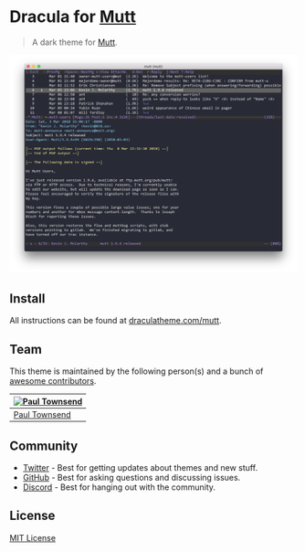 # Dracula for [Mutt](http://www.mutt.org/)

> A dark theme for [Mutt](http://www.mutt.org/).

![Screenshot](./screenshot.png)

## Install

All instructions can be found at [draculatheme.com/mutt](https://draculatheme.com/mutt).

## Team

This theme is maintained by the following person(s) and a bunch of [awesome contributors](https://github.com/dracula/mutt/graphs/contributors).

| [![Paul Townsend](https://avatars1.githubusercontent.com/u/453843?s=70)](https://github.com/paultownsend) |
| --------------------------------------------------------------------------------------------------------- |
| [Paul Townsend](https://github.com/paultownsend)                                                          |

## Community

- [Twitter](https://twitter.com/draculatheme) - Best for getting updates about themes and new stuff.
- [GitHub](https://github.com/dracula/dracula-theme/discussions) - Best for asking questions and discussing issues.
- [Discord](https://draculatheme.com/discord-invite) - Best for hanging out with the community.

## License

[MIT License](./LICENSE)
